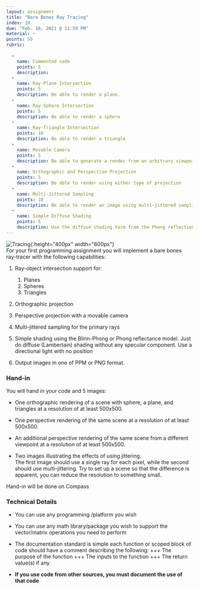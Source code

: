 ```yaml
---
layout: assignment
title: "Bare Bones Ray Tracing"
index: 10
due: "Feb. 16, 2021 @ 11:59 PM"
material: ~
points: 50
rubric:
  
  -
    name: Commented code
    points: 5
    description: 
  - 
    name: Ray-Plane Intersection
    points: 5
    description: Be able to render a plane.
  - 
    name: Ray-Sphere Intersection
    points: 5
    description: Be able to render a sphere
  -
    name: Ray-Triangle Intersection
    points: 10
    description: Be able to render a triangle
  - 
    name: Movable Camera
    points: 5
    description: Be able to generate a render from an arbitrary viewpoint and direction	
  -
    name: Orthographic and Perspective Projection
    points: 5
    description: Be able to render using either type of projection
  -
    name: Multi-Jittered Sampling
    points: 10
    description: Be able to render an image using multi-jittered sampling for anti-aliasing
  -
    name: Simple Diffuse Shading
    points: 5
    description: Use the diffuse shading term from the Phong reflection model 
---
```

![Tracing](/img/ray-tracing.jpg){:height="400px" width="600px"}   
For your first programming assignment you will implement a bare bones ray-tracer with the following capabilities:

1. Ray-object intersection support for:
   1. Planes
   2. Spheres
   3. Triangles
 
2. Orthographic projection
 
3. Perspective projection with a movable camera
 
4. Multi-jittered sampling for the primary rays
 
5. Simple shading using the Blinn-Phong or Phong reflectance model. Just do diffuse (Lambertain) shading without any specular component. Use a directional light with no position

6. Output images in one of PPM or PNG format.

### Hand-in

You will hand in your code and 5 images:

+ One orthographic rendering of a scene with sphere, a plane, and triangles at a resolution of at least 500x500. 

+ One perspective rendering of the same scene at a resolution of at least 500x500. 

+ An additional perspective rendering of the same scene from a different viewpoint at a resolution of at least 500x500. 

+ Two images illustrating the effects of using jittering. <br/>
  The first image should use a single ray for each pixel, while the second should use multi-jittering. 
  Try to set up a scene so that the difference is apparent, you can reduce the resolution to something small. 

Hand-in will be done on Compass 


### Technical Details

+ You can use any programming /platform you wish

+ You can use any math library/package you wish to support the vector/matrix operations you need to perform

+ The documentation standard is simple each function or scoped block of code should have a comment describing the following:
+++ The purpose of the function
+++ The inputs to the function
+++ The return value(s) if any

+ **If you use code from other sources, you must document the use of that code**
